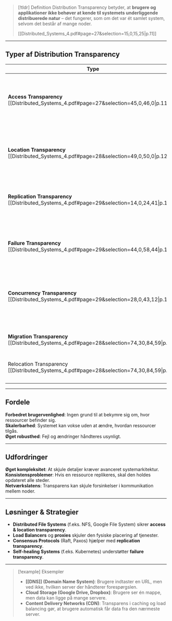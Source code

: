 
>[!tldr] Definition
> Distribution Transparency betyder, at **brugere og applikationer ikke behøver at kende til systemets underliggende distribuerede natur** – det fungerer, som om det var ét samlet system, selvom det består af mange noder.
> 
> [[Distributed_Systems_4.pdf#page=27&selection=15,0,15,25|p.11]]

---

## Typer af Distribution Transparency

| **Type**                                                                                          | **Beskrivelse**                                                                   |
| ------------------------------------------------------------------------------------------------- | --------------------------------------------------------------------------------- |
| **Access Transparency**  [[Distributed_Systems_4.pdf#page=27&selection=45,0,46,0\|p.11]]<br>      | Brugere tilgår ressourcer på samme måde, uanset hvor de er placeret.              |
| **Location Transparency** [[Distributed_Systems_4.pdf#page=28&selection=49,0,50,0\|p.12]]<br>     | Ressourcers fysiske placering er skjult – de kan ligge hvor som helst i systemet. |
| **Replication Transparency** [[Distributed_Systems_4.pdf#page=29&selection=14,0,24,41\|p.13]]     | Brugere ser én ressource, selvom den er replikeret flere steder.                  |
| **Failure Transparency** [[Distributed_Systems_4.pdf#page=29&selection=44,0,58,44\|p.13]]         | Systemet skjuler hardware- eller softwarefejl og fortsætter uforstyrret.          |
| **Concurrency Transparency** [[Distributed_Systems_4.pdf#page=29&selection=28,0,43,12\|p.13]]     | Flere brugere kan tilgå en ressource samtidig uden konflikt.                      |
| **Migration Transparency** [[Distributed_Systems_4.pdf#page=28&selection=74,30,84,59\|p.12]]      | Ressourcer kan flyttes mellem noder uden at påvirke brugeren.                     |
| Relocation Transparency [[Distributed_Systems_4.pdf#page=28&selection=74,30,84,59\|p.12]]<br><br> |                                                                                   |
|                                                                                                   |                                                                                   |
---

## Fordele
**Forbedret brugervenlighed**: Ingen grund til at bekymre sig om, hvor ressourcer befinder sig.  
**Skalerbarhed**: Systemet kan vokse uden at ændre, hvordan ressourcer tilgås.  
**Øget robusthed**: Fejl og ændringer håndteres usynligt.  

---

## Udfordringer
**Øget kompleksitet**: At skjule detaljer kræver avanceret systemarkitektur.  
**Konsistensproblemer**: Hvis en ressource replikeres, skal den holdes opdateret alle steder.  
**Netværkslatens**: Transparens kan skjule forsinkelser i kommunikation mellem noder.  

---

## Løsninger & Strategier
- **Distributed File Systems** (f.eks. NFS, Google File System) sikrer **access & location transparency**. 
- **Load Balancers** og **proxies** skjuler den fysiske placering af tjenester.  
- **Consensus Protocols** (Raft, Paxos) hjælper med **replication transparency**.  
- **Self-healing Systems** (f.eks. Kubernetes) understøtter **failure transparency**.  

---

>[!example] Eksempler
>- **[[DNS]] (Domain Name System)**: Brugere indtaster en URL, men ved ikke, hvilken server der håndterer forespørgslen.  
>- **Cloud Storage (Google Drive, Dropbox)**: Brugere ser én mappe, men data kan ligge på mange servere.  
>- **Content Delivery Networks (CDN)**: Transparens i caching og load balancing gør, at brugere automatisk får data fra den nærmeste server.  
